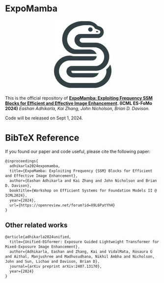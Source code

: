 # ExpoMamba

<p align="center">
    <img src="assets/expomamba-logo.png" width="200">
</p>

This is the official repository of **[ExpoMamba: Exploiting Frequency SSM Blocks for Efficient and Effective Image Enhancement](https://openreview.net/forum?id=X9L6PatYhH). (ICML ES-FoMo 2024)**
*Eashan Adhikarla, Kai Zhang, John Nicholson, Brian D. Davison.*

Code will be released on Sept 1, 2024.

# BibTeX Reference
If you found our paper and code useful, please cite the following paper:
```
@inproceedings{
  adhikarla2024expomamba,
  title={ExpoMamba: Exploiting Frequency {SSM} Blocks for Efficient and Effective Image Enhancement},
  author={Eashan Adhikarla and Kai Zhang and John Nicholson and Brian D. Davison},
  booktitle={Workshop on Efficient Systems for Foundation Models II @ ICML2024},
  year={2024},
  url={https://openreview.net/forum?id=X9L6PatYhH}
}
```
## Other related works
```
@article{adhikarla2024unified,
  title={Unified-EGformer: Exposure Guided Lightweight Transformer for Mixed-Exposure Image Enhancement},
  author={Adhikarla, Eashan and Zhang, Kai and VidalMata, Rosaura G and Aithal, Manjushree and Madhusudhana, Nikhil Ambha and Nicholson, John and Sun, Lichao and Davison, Brian D},
  journal={arXiv preprint arXiv:2407.13170},
  year={2024}
}
```
